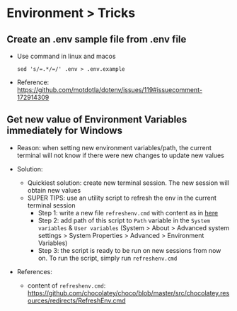 # Environment > Tricks

## Create an .env sample file from .env file
- Use command in linux and macos
    ```
    sed 's/=.*/=/' .env > .env.example
    ```
- Reference: https://github.com/motdotla/dotenv/issues/119#issuecomment-172914309

## Get new value of Environment Variables immediately for Windows
- Reason: when setting new environment variables/path, the current terminal will not know if there were new changes to update new values
- Solution: 
    - Quickiest solution: create new terminal session. The new session will obtain new values
    - SUPER TIPS: use an utility script to refresh the env in the current terminal session
        - Step 1: write a new file `refreshenv.cmd` with content as in [here](./scripts/refreshenv.cmd)
        - Step 2: add path of this script to `Path` variable in the `System variables` & `User variables` (System > About > Advanced system settings > System Properties > Advanced > Environment Variables)
        - Step 3: the script is ready to be run on new sessions from now on. To run the script, simply run `refreshenv.cmd`

- References: 
    - content of `refreshenv.cmd`: https://github.com/chocolatey/choco/blob/master/src/chocolatey.resources/redirects/RefreshEnv.cmd